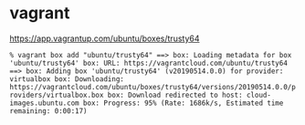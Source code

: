 # vagrant

https://app.vagrantup.com/ubuntu/boxes/trusty64

`
% vagrant box add "ubuntu/trusty64"
==> box: Loading metadata for box 'ubuntu/trusty64'
    box: URL: https://vagrantcloud.com/ubuntu/trusty64
==> box: Adding box 'ubuntu/trusty64' (v20190514.0.0) for provider: virtualbox
    box: Downloading: https://vagrantcloud.com/ubuntu/boxes/trusty64/versions/20190514.0.0/providers/virtualbox.box
    box: Download redirected to host: cloud-images.ubuntu.com
    box: Progress: 95% (Rate: 1686k/s, Estimated time remaining: 0:00:17)
`
